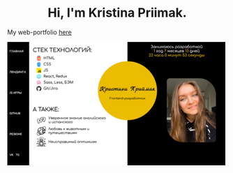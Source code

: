 <h1 align="center">Hi, I'm Kristina Priimak.</h1>
<p>My web-portfolio <a href="http://a0741528.xsph.ru/" target="_blank">here</a> </p>
<a><img src="https://github.com/KrisPrymak/portfolio/blob/main/main_img.jpg" width='500px'></h1></a>

